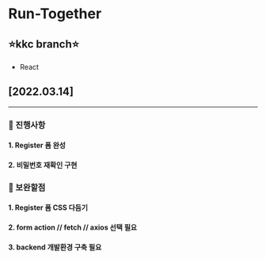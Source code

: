 # Run-Together
## ⭐️kkc branch⭐️
- React

## [2022.03.14]
***
### 🔵 진행사항
#### 1. Register 폼 완성
#### 2. 비밀번호 재확인 구현
### 🔴 보완할점
#### 1. Register 폼 CSS 다듬기
#### 2. form action // fetch // axios 선택 필요
#### 3. backend 개발환경 구축 필요